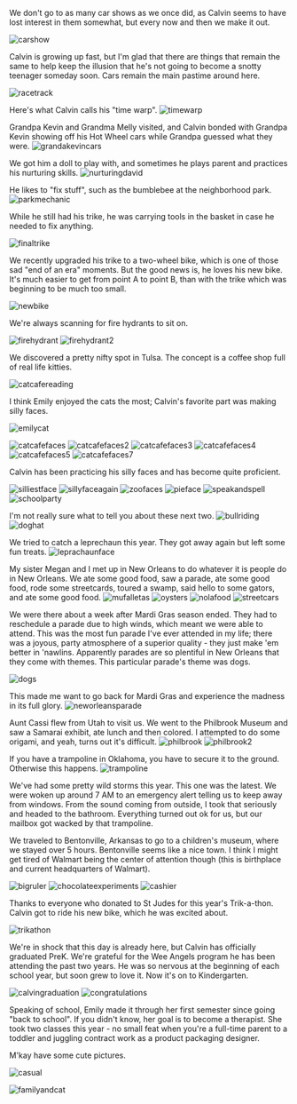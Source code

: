 
We don't go to as many car shows as we once did, as Calvin seems to have lost interest in them somewhat, but every now and then we make it out.
<!--more-->
![carshow](carshow.jpg)

Calvin is growing up fast, but I'm glad that there are things that remain the same to help keep the illusion that he's not going to become a snotty teenager someday soon. Cars remain the main pastime around here.

![racetrack](racetrack.jpeg)

Here's what Calvin calls his "time warp".
![timewarp](timewarp.jpg)

Grandpa Kevin and Grandma Melly visited, and Calvin bonded with Grandpa Kevin showing off his Hot Wheel cars while Grandpa guessed what they were. 
![grandakevincars](grandakevincars.jpeg)

We got him a doll to play with, and sometimes he plays parent and practices his nurturing skills. 
![nurturingdavid](nurturingdavid.jpeg)

He likes to "fix stuff", such as the bumblebee at the neighborhood park.
![parkmechanic](parkmechanic.jpg)

While he still had his trike, he was carrying tools in the basket in case he needed to fix anything.

![finaltrike](finaltrike.jpeg)

We recently upgraded his trike to a two-wheel bike, which is one of those sad "end of an era" moments. But the good news is, he loves his new bike. It's much easier to get from point A to point B, than with the trike which was beginning to be much too small.

![newbike](newbike.jpeg)

We're always scanning for fire hydrants to sit on.

![firehydrant](firehydrant.jpg)
![firehydrant2](firehydrant2.jpeg)

We discovered a pretty nifty spot in Tulsa. The concept is a coffee shop full of real life kitties. 

![catcafereading](catcafereading.jpg)


I think Emily enjoyed the cats the most; Calvin's favorite part was making silly faces.

![emilycat](emilycat.jpg)

![catcafefaces](catcafefaces.jpg)
![catcafefaces2](catcafefaces2.jpg)
![catcafefaces3](catcafefaces3.jpg)
![catcafefaces4](catcafefaces4.jpg)
![catcafefaces5](catcafefaces5.jpg)
![catcafefaces7](catcafefaces7.jpg)

Calvin has been practicing his silly faces and has become quite proficient.  

![silliestface](silliestface.jpeg)
![sillyfaceagain](sillyfaceagain.jpeg)
![zoofaces](zoofaces.jpeg)
![pieface](pieface.jpeg)
![speakandspell](speakandspell.jpeg)
![schoolparty](schoolparty.jpeg)

I'm not really sure what to tell you about these next two.
![bullriding](bullriding.jpeg)
![doghat](doghat.jpeg)

We tried to catch a leprechaun this year. They got away again but left some fun treats.
![leprachaunface](leprachaunface.jpeg)

My sister Megan and I met up in New Orleans to do whatever it is people do in New Orleans. We ate some good food, saw a parade, ate some good food, rode some streetcards, toured a swamp, said hello to some gators, and ate some good food.
![mufalletas](mufalletas.jpg)
![oysters](oysters.jpg)
![nolafood](nolafood.jpg)
![streetcars](streetcars.jpg)

We were there about a week after Mardi Gras season ended. They had to reschedule a parade due to high winds, which meant we were able to attend. This was the most fun parade I've ever attended in my life; there was a joyous, party atmosphere of a superior quality - they just make 'em better in 'nawlins. Apparently parades are so plentiful in New Orleans that they come with themes. This particular parade's theme was dogs.

![dogs](dogs.jpg)

This made me want to go back for Mardi Gras and experience the madness in its full glory.
![neworleansparade](neworleansparade.jpg)

Aunt Cassi flew from Utah to visit us. We went to the Philbrook Museum and saw a Samarai exhibit, ate lunch and then colored. I attempted to do some origami, and yeah, turns out it's difficult.
![philbrook](philbrook.jpeg)
![philbrook2](philbrook2.jpg)

If you have a trampoline in Oklahoma, you have to secure it to the ground. Otherwise this happens. 
![trampoline](trampoline.jpeg)

We've had some pretty wild storms this year. This one was the latest. We were woken up around 7 AM to an emergency alert telling us to keep away from windows. From the sound coming from outside, I took that seriously and headed to the bathroom. Everything turned out ok for us, but our mailbox got wacked by that trampoline.

We traveled to Bentonville, Arkansas to go to a children's museum, where we stayed over 5 hours. Bentonville seems like a nice town. I think I might get tired of Walmart being the center of attention though (this is birthplace and current headquarters of Walmart).

![bigruler](bigruler.jpeg)
![chocolateexperiments](chocolateexperiments.jpeg)
![cashier](cashier.jpeg)

Thanks to everyone who donated to St Judes for this year's Trik-a-thon. Calvin got to ride his new bike, which he was excited about. 

![trikathon](trikathon.jpeg)


We're in shock that this day is already here, but Calvin has officially graduated PreK. We're grateful for the Wee Angels program he has been attending the past two years. He was so nervous at the beginning of each school year, but soon grew to love it. Now it's on to Kindergarten.

![calvingraduation](calvingraduation.jpeg)
![congratulations](congratulations.jpeg)

Speaking of school, Emily made it through her first semester since going "back to school". If you didn't know, her goal is to become a therapist. She took two classes this year - no small feat when you're a full-time parent to a toddler and juggling contract work as a product packaging designer.

M'kay have some cute pictures.

![casual](casual.jpg)

![familyandcat](familyandcat.jpg)
